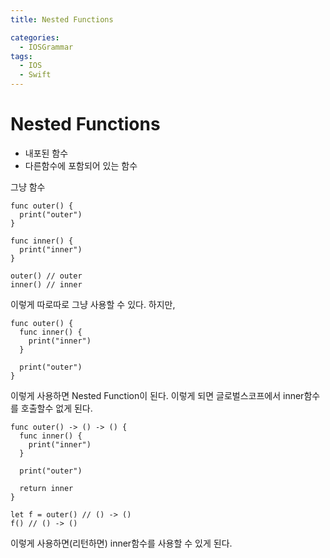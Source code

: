 ```yaml
---
title: Nested Functions

categories:
  - IOSGrammar
tags:
  - IOS
  - Swift
---
```


# Nested Functions
- 내포된 함수 
- 다른함수에 포함되어 있는 함수

그냥 함수
~~~
func outer() {
  print("outer")
}

func inner() {
  print("inner")
}

outer() // outer
inner() // inner
~~~
이렇게 따로따로 그냥 사용할 수 있다. 하지만,  

~~~
func outer() {
  func inner() {
    print("inner")
  }

  print("outer")
}
~~~
이렇게 사용하면 Nested Function이 된다. 이렇게 되면
글로벌스코프에서 inner함수를 호출할수 없게 된다.  

~~~
func outer() -> () -> () {
  func inner() {
    print("inner")
  }

  print("outer")

  return inner
}

let f = outer() // () -> ()
f() // () -> ()
~~~
이렇게 사용하면(리턴하면) inner함수를 사용할 수 있게 된다.